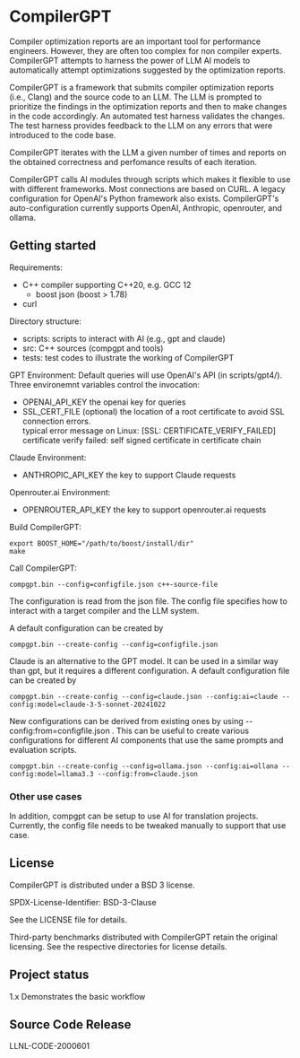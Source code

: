 # CompilerGPT

Compiler optimization reports are an important tool for performance engineers. However, they are often too complex for non compiler experts. CompilerGPT attempts to harness the power of LLM AI models to automatically attempt optimizations suggested by the optimization reports.

CompilerGPT is a framework that submits compiler optimization reports (i.e., Clang) and the source code to an LLM. The LLM is prompted to prioritize the findings in the optimization reports and then to make changes in the code accordingly. An automated test harness validates the changes. The test harness provides feedback to the LLM on any errors that were introduced to the code base.

CompilerGPT iterates with the LLM a given number of times and reports on the obtained correctness and perfomance results of each iteration.

CompilerGPT calls AI modules through scripts which makes it flexible to use with different frameworks. Most connections are based on CURL. A legacy configuration for OpenAI's Python framework also exists. CompilerGPT's auto-configuration currently supports OpenAI, Anthropic, openrouter, and ollama.


## Getting started

Requirements:
* C++ compiler supporting C++20, e.g. GCC 12
  + boost json (boost > 1.78)
* curl

Directory structure:
* scripts: scripts to interact with AI (e.g., gpt and claude)
* src: C++ sources (compgpt and tools)
* tests: test codes to illustrate the working of CompilerGPT

GPT Environment: Default queries will use OpenAI's API (in scripts/gpt4/). Three environemnt variables control the invocation:
* OPENAI\_API\_KEY the openai key for queries
* SSL\_CERT\_FILE (optional) the location of a root certificate to avoid SSL connection errors.\
  typical error message on Linux:  \[SSL: CERTIFICATE\_VERIFY\_FAILED\] certificate verify failed: self signed certificate in certificate chain

Claude Environment:
* ANTHROPIC_API_KEY the key to support Claude requests

Openrouter.ai Environment:
* OPENROUTER_API_KEY the key to support openrouter.ai requests

Build CompilerGPT:

    export BOOST_HOME="/path/to/boost/install/dir"
    make

Call CompilerGPT:

    compgpt.bin --config=configfile.json c++-source-file

The configuration is read from the json file. The config file specifies how to interact with a target compiler and the LLM system.


A default configuration can be created by

    compgpt.bin --create-config --config=configfile.json

Claude is an alternative to the GPT model. It can be used in a similar way than gpt, but it requires a different configuration. A default configuration file can be created by

    compgpt.bin --create-config --config=claude.json --config:ai=claude --config:model=claude-3-5-sonnet-20241022

New configurations can be derived from existing ones by using --config:from=configfile.json . This can be useful to create various configurations for different AI components that use the same prompts and evaluation scripts.

    compgpt.bin --create-config --config=ollama.json --config:ai=ollana --config:model=llama3.3 --config:from=claude.json


### Other use cases

In addition, compgpt can be setup to use AI for translation projects. Currently, the
config file needs to be tweaked manually to support that use case.


## License

CompilerGPT is distributed under a BSD 3 license.

SPDX-License-Identifier: BSD-3-Clause

See the LICENSE file for details.

Third-party benchmarks distributed with CompilerGPT retain the original licensing. See the respective directories for license details.

## Project status

1.x Demonstrates the basic workflow

## Source Code Release

LLNL-CODE-2000601


